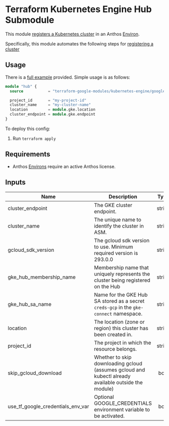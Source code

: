 # Terraform Kubernetes Engine Hub Submodule

This module [registers a Kubernetes cluster](https://cloud.google.com/anthos/multicluster-management/connect/registering-a-cluster) in an Anthos [Environ](https://cloud.google.com/anthos/multicluster-management/environs).

Specifically, this module automates the following steps for [registering a cluster](https://cloud.google.com/anthos/multicluster-management/connect/registering-a-cluster#register_cluster)

## Usage

There is a [full example](../../examples/simple_zonal_with_asm) provided. Simple usage is as follows:

```tf
module "hub" {
  source           = "terraform-google-modules/kubernetes-engine/google//modules/hub"

  project_id       = "my-project-id"
  cluster_name     = "my-cluster-name"
  location         = module.gke.location
  cluster_endpoint = module.gke.endpoint
}
```

To deploy this config:
1. Run `terraform apply`

## Requirements

- Anthos [Environs](https://cloud.google.com/anthos/multicluster-management/environs) require an active Anthos license.



 <!-- BEGINNING OF PRE-COMMIT-TERRAFORM DOCS HOOK -->
## Inputs

| Name | Description | Type | Default | Required |
|------|-------------|:----:|:-----:|:-----:|
| cluster\_endpoint | The GKE cluster endpoint. | string | n/a | yes |
| cluster\_name | The unique name to identify the cluster in ASM. | string | n/a | yes |
| gcloud\_sdk\_version | The gcloud sdk version to use. Minimum required version is 293.0.0 | string | `"296.0.1"` | no |
| gke\_hub\_membership\_name | Membership name that uniquely represents the cluster being registered on the Hub | string | `"gke-asm-membership"` | no |
| gke\_hub\_sa\_name | Name for the GKE Hub SA stored as a secret `creds-gcp` in the `gke-connect` namespace. | string | `"gke-hub-sa"` | no |
| location | The location (zone or region) this cluster has been created in. | string | n/a | yes |
| project\_id | The project in which the resource belongs. | string | n/a | yes |
| skip\_gcloud\_download | Whether to skip downloading gcloud (assumes gcloud and kubectl already available outside the module) | bool | `"true"` | no |
| use\_tf\_google\_credentials\_env\_var | Optional GOOGLE_CREDENTIALS environment variable to be activated. | bool | `"false"` | no |

 <!-- END OF PRE-COMMIT-TERRAFORM DOCS HOOK -->
